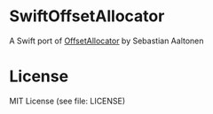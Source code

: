 # SwiftOffsetAllocator

A Swift port of [OffsetAllocator](https://github.com/sebbbi/OffsetAllocator/tree/main) by Sebastian Aaltonen

# License
MIT License (see file: LICENSE)
